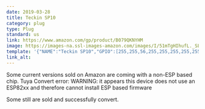 ```yaml
---
date: 2019-03-28
title: Teckin SP10
category: plug
type: Plug
standard: us
link: https://www.amazon.com/gp/product/B079QKNYHM
image: https://images-na.ssl-images-amazon.com/images/I/51mTgHIhufL._SL1001_.jpg
template: '{"NAME":"Teckin SP10","GPIO":[255,255,56,255,255,255,255,255,255,17,255,21,255],"FLAG":0,"BASE":18}' 
link_alt: 
---
```




Some current versions sold on Amazon are coming with a non-ESP based chip.
Tuya Convert error: WARNING: it appears this device does not use an ESP82xx and therefore cannot install ESP based firmware

Some still are sold and successfully convert.   
